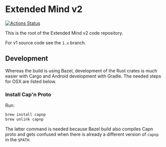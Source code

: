 # Extended Mind v2

[![Actions Status](https://github.com/extendedmind/extendedmind/workflows/Build/badge.svg)](https://github.com/extendedmind/extendedmind/actions)

This is the root of the Extended Mind v2 code repository.

For v1 source code see the `1.x` branch.

## Development

Whereas the build is using Bazel, development of the Rust crates is much easier with Cargo and 
Android development with Gradle. The needed steps for OSX are listed below.

### Install Cap'n Proto

Run:

```bash
brew install capnp
brew unlink capnp
```

The latter command is needed because Bazel build also compiles Capn proto and gets confused when
there is already a different version of `capnp` in the `$PATH`.
